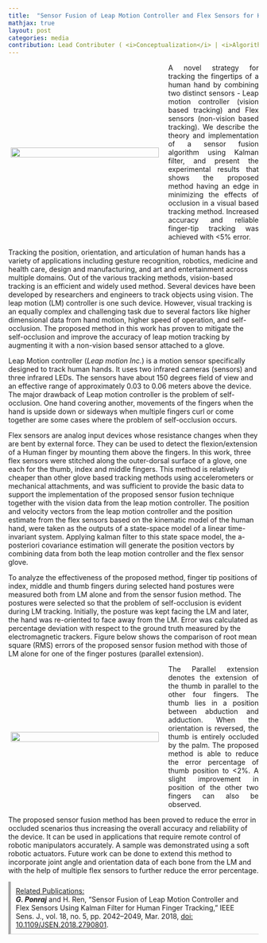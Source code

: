 ```yaml
---
title:  "Sensor Fusion of Leap Motion Controller and Flex Sensors for Human Finger Tracking"
mathjax: true
layout: post
categories: media
contribution: Lead Contributer ( <i>Conceptualization</i> | <i>Algorithm</i> | <i>Software</i> | <i>Experimentation</i> | <i>Writing</i> )
---
```

<style>
  .post_container {
  display: flex;
  flex-direction: row;
  align-items: center;
  justify-content: space-between;
  flex-wrap: wrap;
}

/* Set padding-left or padding-right equal to 0 in main code */
.flex-item-text {
  flex: 35%;
/*   border: 1px solid blue; */
  padding-left:1em;
  padding-right:1em;
  justify-content: space-around;
}

.flex-item-pic {
  flex: 58%;
/*   border: 1px solid blue; */
  padding: 5px;
  align-content: space-around;
}

/* Responsive layout - makes a one column layout instead of a two-column layout */
@media (max-width: 800px) {
  .post_container {
    flex-direction: column;
  }
  .flex-item-text{
    padding: 0px;
  }
  .flex-item-pic{
    max-width: 90%;
  }
}

</style>
<div class="post_container">
      <div class="flex-item-pic">
        <img src="/GodwinPonraj/assets/Fig_Sensor_fusion.jpg" height = "100%">
      </div>
      <div class="flex-item-text" align="justify" style="padding-right:0px">
        A novel strategy for tracking the fingertips of a human hand by combining two distinct sensors - Leap motion controller (vision based tracking) and Flex sensors (non-vision based tracking). We describe the theory and implementation of a sensor fusion algorithm using Kalman filter, and present the experimental results that shows the proposed method having an edge in minimizing the effects of occlusion in a visual based tracking method. Increased accuracy and reliable finger-tip tracking was achieved with <5% error.
      </div>
</div>

<!--more-->
Tracking the position, orientation, and articulation of human hands has a variety of applications including gesture recognition, robotics, medicine and health care, design and manufacturing, and art and entertainment across multiple domains. Out of the various tracking methods, vision-based tracking is an efficient and widely used method. Several devices have been developed by researchers and engineers to track objects using vision. The leap motion (LM) controller is one such device. However, visual tracking is an equally complex and challenging task due to several factors like higher dimensional data from hand motion, higher speed of operation, and self-occlusion. The proposed method in this work has proven to mitigate the self-occlusion and improve the accuracy of leap motion tracking by augmenting it with a non-vision based sensor attached to a glove.

Leap Motion controller (_Leap motion Inc._) is a motion sensor specifically designed to track human hands. It uses two infrared cameras (sensors) and three infrared LEDs. The sensors have about 150 degrees field of view and an effective range of approximately 0.03 to 0.06 meters above the device. The major drawback of Leap motion controller is the problem of self-occlusion. One hand covering another, movements of the fingers when the hand is upside down or sideways when multiple fingers curl or come together are some cases where the problem of self-occlusion occurs. 

Flex sensors are analog input devices whose resistance changes when they are bent by external force. They can be used to detect the flexion/extension of a Human finger by mounting them above the fingers. In this work, three flex sensors were stitched along the outer-dorsal surface of a glove, one each for the thumb, index and middle fingers. This method is relatively cheaper than other glove based tracking methods using accelerometers or mechanical attachments, and was sufficient to provide the basic data to support the implementation of the proposed sensor fusion technique together with the vision data from the leap motion controller. The position and velocity vectors from the leap motion controller and the position estimate from the flex sensors based on the kinematic model of the human hand, were taken as the outputs of a state-space model of a linear time-invariant system. Applying kalman filter to this state space model, the a-posteriori covariance estimation will generate the position vectors by combining data from both the leap motion controller and the flex sensor glove. 

To analyze the effectiveness of the proposed method, finger tip positions of index, middle and thumb fingers during selected hand postures were measured both from LM alone and from the sensor fusion method. The postures were selected so that the problem of self-occlusion is evident during LM tracking. Initially, the posture was kept facing the LM and later, the hand was re-oriented to face away from the LM. Error was calculated as percentage deviation with respect to the ground truth measured by the electromagnetic trackers. Figure below shows the comparison of root mean square (RMS) errors of the proposed sensor fusion method with those of LM alone for one of the finger postures (parallel extension). 

<div class="post_container">
      <div class="flex-item-pic">
        <img src="/GodwinPonraj/assets/Fig_par_ext.jpg" height = "100%">
      </div>
      <div class="flex-item-text" align="justify" style="padding-right:0px">
        The Parallel extension denotes the extension of the thumb in parallel to the other four fingers. The thumb lies in a position between abduction and adduction. When the orientation is reversed, the thumb is entirely occluded by the palm. The proposed method is able to reduce the error percentage of thumb position to <2%. A slight improvement in position of the other two fingers can also be observed. 
      </div>
</div>

The proposed sensor fusion method has been proved to reduce the error in occluded scenarios thus increasing the overall accuracy and reliability of the device. It can be used in applications that require remote control of robotic manipulators accurately. A sample was demonstrated using a soft robotic actuators. Future work can be done to extend this method to incorporate joint angle and orientation data of each bone from the LM and with the help of multiple flex sensors to further reduce the error percentage.

<div style="padding:10px; border-bottom: 1px solid lightgray; border-left: 5px solid darkgray;">
<u>Related Publications:</u><br>
<b><i>G. Ponraj</i></b> and H. Ren, “Sensor Fusion of Leap Motion Controller and Flex Sensors Using Kalman Filter for Human Finger Tracking,” IEEE Sens. J., vol. 18, no. 5, pp. 2042–2049, Mar. 2018, <a href="http://ieeexplore.ieee.org/document/8248750/">doi: 10.1109/JSEN.2018.2790801</a>.
</div>
